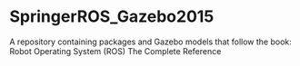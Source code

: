 # SpringerROS_Gazebo2015
A repository containing packages and Gazebo models that follow the book: Robot Operating System (ROS) The Complete Reference 
